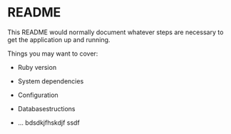 # README

This README would normally document whatever steps are necessary to get the
application up and running.

Things you may want to cover:

* Ruby version

* System dependencies

* Configuration

* Databasestructions

* ...
bdsdkjfhskdjf
ssdf